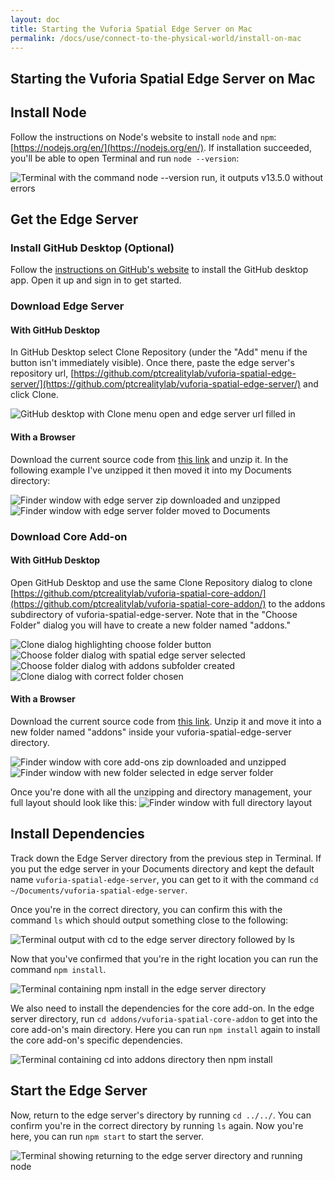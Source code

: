 ```yaml
---
layout: doc
title: Starting the Vuforia Spatial Edge Server on Mac
permalink: /docs/use/connect-to-the-physical-world/install-on-mac
---
```


## Starting the Vuforia Spatial Edge Server on Mac

## Install Node

Follow the instructions on Node's website to install `node` and `npm`:
[https://nodejs.org/en/](https://nodejs.org/en/). If installation succeeded,
you'll be able to open Terminal and run `node --version`:

![Terminal with the command node --version run, it outputs v13.5.0 without errors](./images/terminal-node-version.png)

## Get the Edge Server

### Install GitHub Desktop (Optional)

Follow the [instructions on GitHub's website](https://help.github.com/en/desktop/getting-started-with-github-desktop/installing-github-desktop) to install the GitHub desktop app. Open it up and sign in to get started.

### Download Edge Server

#### With GitHub Desktop
In GitHub Desktop select Clone Repository (under the "Add" menu if the button
isn't immediately visible). Once there, paste the edge server's repository url,
[https://github.com/ptcrealitylab/vuforia-spatial-edge-server/](https://github.com/ptcrealitylab/vuforia-spatial-edge-server/)
and click Clone.

![GitHub desktop with Clone menu open and edge server url filled in](./images/gh-desktop-edge-server-clone.png)

#### With a Browser
Download the current source code from [this
link](https://github.com/ptcrealitylab/vuforia-spatial-edge-server/archive/master.zip)
and unzip it. In the following example I've unzipped it then moved it into my
Documents directory:

![Finder window with edge server zip downloaded and unzipped](finder-downloads-edge-server-app.png)
![Finder window with edge server folder moved to Documents](finder-downloads-edge-server-moved.png)

### Download Core Add-on

#### With GitHub Desktop
Open GitHub Desktop and use the same Clone Repository dialog to clone
[https://github.com/ptcrealitylab/vuforia-spatial-core-addon/](https://github.com/ptcrealitylab/vuforia-spatial-core-addon/)
to the addons
subdirectory of vuforia-spatial-edge-server. Note that in the "Choose Folder"
dialog you will have to create a new folder named "addons."

![Clone dialog highlighting choose folder button](./images/gh-desktop-core-addon-choose-folder.png)
![Choose folder dialog with spatial edge server selected](./images/gh-desktop-core-addon-choose-folder-popup.png)
![Choose folder dialog with addons subfolder created](./images/gh-desktop-core-addon-choose-folder-addons-created.png)
![Clone dialog with correct folder chosen](./images/gh-desktop-core-addon-folder-chosen.png)

#### With a Browser

Download the current source code from [this
link](https://github.com/ptcrealitylab/vuforia-spatial-core-addon/archive/master.zip).
Unzip it and move it into a new folder named "addons" inside your vuforia-spatial-edge-server directory.

![Finder window with core add-ons zip downloaded and unzipped](./images/finder-downloads-addon-zip.png)
![Finder window with new folder selected in edge server folder](./images/finder-edge-server-create-addons.png)


Once you're done with all the unzipping and directory management, your full
layout should look like this:
![Finder window with full directory layout](./images/finder-full-directory-layout.png)

## Install Dependencies

Track down the Edge Server directory from the previous step in Terminal. If you
put the edge server in your Documents directory and kept the default name
`vuforia-spatial-edge-server`, you can get to it with the command `cd
~/Documents/vuforia-spatial-edge-server`.

Once you're in the correct directory, you can confirm this with the command
`ls` which should output something close to the following:

![Terminal output with cd to the edge server directory followed by ls](./images/terminal-gh-edge-server-ls.png)

Now that you've confirmed that you're in the right location you can run the
command `npm install`.

![Terminal containing npm install in the edge server directory](./images/terminal-gh-edge-server-npm-install.png)

We also need to install the dependencies for the core add-on. In the edge
server directory, run `cd addons/vuforia-spatial-core-addon` to get into the
core add-on's main directory. Here you can run `npm install` again to install
the core add-on's specific dependencies.

![Terminal containing cd into addons directory then npm install](./images/terminal-gh-edge-server-addon-install.png)

## Start the Edge Server

Now, return to the edge server's directory by running `cd ../../`. You can
confirm you're in the correct directory by running `ls` again. Now you're here,
you can run `npm start` to start the server.

![Terminal showing returning to the edge server directory and running node](./images/terminal-gh-edge-server-start-server.png)

